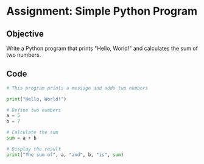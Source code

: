 # Assignment: Simple Python Program

## Objective
Write a Python program that prints "Hello, World!" and calculates the sum of two numbers.

## Code

```python
# This program prints a message and adds two numbers

print("Hello, World!")

# Define two numbers
a = 5
b = 7

# Calculate the sum
sum = a + b

# Display the result
print("The sum of", a, "and", b, "is", sum)
